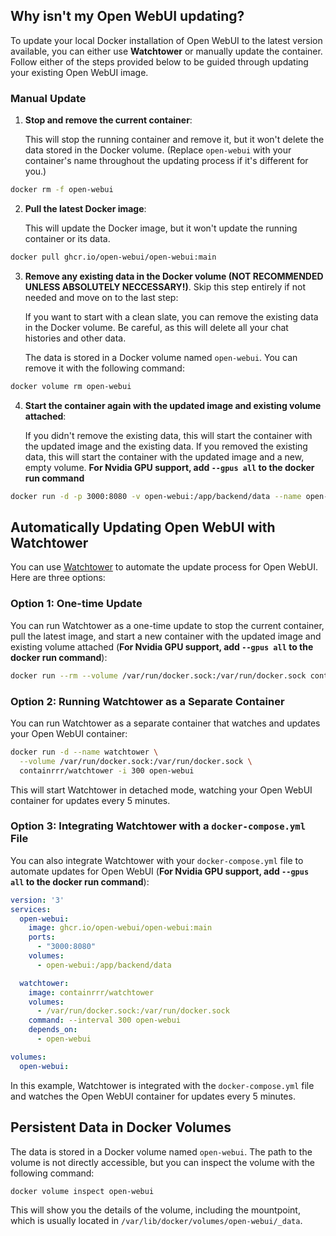 ## Why isn't my Open WebUI updating?

To update your local Docker installation of Open WebUI to the latest version available, you can either use **Watchtower** or manually update the container. Follow either of the steps provided below to be guided through updating your existing Open WebUI image.

### Manual Update

1. **Stop and remove the current container**:

   This will stop the running container and remove it, but it won't delete the data stored in the Docker volume. (Replace `open-webui` with your container's name throughout the updating process if it's different for you.)

```bash
docker rm -f open-webui
```

2. **Pull the latest Docker image**:

   This will update the Docker image, but it won't update the running container or its data.

```bash
docker pull ghcr.io/open-webui/open-webui:main
```

3. **Remove any existing data in the Docker volume (NOT RECOMMENDED UNLESS ABSOLUTELY NECCESSARY!)**. Skip this step entirely if not needed and move on to the last step:

   If you want to start with a clean slate, you can remove the existing data in the Docker volume. Be careful, as this will delete all your chat histories and other data.

   The data is stored in a Docker volume named `open-webui`. You can remove it with the following command:

```bash
docker volume rm open-webui
```

4. **Start the container again with the updated image and existing volume attached**:

   If you didn't remove the existing data, this will start the container with the updated image and the existing data. If you removed the existing data, this will start the container with the updated image and a new, empty volume. **For Nvidia GPU support, add `--gpus all` to the docker run command**

```bash
docker run -d -p 3000:8080 -v open-webui:/app/backend/data --name open-webui ghcr.io/open-webui/open-webui:main
```

## Automatically Updating Open WebUI with Watchtower

You can use [Watchtower](https://containrrr.dev/watchtower/) to automate the update process for Open WebUI. Here are three options:

### Option 1: One-time Update

You can run Watchtower as a one-time update to stop the current container, pull the latest image, and start a new container with the updated image and existing volume attached (**For Nvidia GPU support, add `--gpus all` to the docker run command**):

```bash
docker run --rm --volume /var/run/docker.sock:/var/run/docker.sock containrrr/watchtower --run-once open-webui
```

### Option 2: Running Watchtower as a Separate Container

You can run Watchtower as a separate container that watches and updates your Open WebUI container:

```bash
docker run -d --name watchtower \
  --volume /var/run/docker.sock:/var/run/docker.sock \
  containrrr/watchtower -i 300 open-webui
```

This will start Watchtower in detached mode, watching your Open WebUI container for updates every 5 minutes.

### Option 3: Integrating Watchtower with a `docker-compose.yml` File

You can also integrate Watchtower with your `docker-compose.yml` file to automate updates for Open WebUI (**For Nvidia GPU support, add `--gpus all` to the docker run command**):

```yml
version: '3'
services:
  open-webui:
    image: ghcr.io/open-webui/open-webui:main
    ports:
      - "3000:8080"
    volumes:
      - open-webui:/app/backend/data

  watchtower:
    image: containrrr/watchtower
    volumes:
      - /var/run/docker.sock:/var/run/docker.sock
    command: --interval 300 open-webui
    depends_on:
      - open-webui

volumes:
  open-webui:
```

In this example, Watchtower is integrated with the `docker-compose.yml` file and watches the Open WebUI container for updates every 5 minutes.

## Persistent Data in Docker Volumes

The data is stored in a Docker volume named `open-webui`. The path to the volume is not directly accessible, but you can inspect the volume with the following command:

```bash
docker volume inspect open-webui
```

This will show you the details of the volume, including the mountpoint, which is usually located in `/var/lib/docker/volumes/open-webui/_data`.
